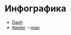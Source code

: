 # Инфографика
- [Dash](https://github.com/mumok4/infograph/tree/main/dash)
- [Kepler](https://github.com/mumok4/infograph/tree/kepler)
--[map](https://mumok4.github.io/infograph/)
